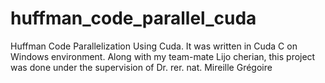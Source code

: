 huffman_code_parallel_cuda
==========================

Huffman Code Parallelization Using Cuda. It was written in Cuda C on Windows environment. Along with my team-mate Lijo cherian, this project was done under the supervision of Dr. rer. nat. Mireille Grégoire 
